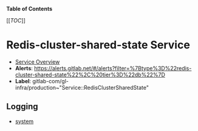 <!-- MARKER: do not edit this section directly. Edit services/service-catalog.yml then run scripts/generate-docs -->

**Table of Contents**

[[_TOC_]]

# Redis-cluster-shared-state Service

* [Service Overview](https://dashboards.gitlab.net/d/redis-cluster-shared-state-main/redis-cluster-shared-state-overview)
* **Alerts**: <https://alerts.gitlab.net/#/alerts?filter=%7Btype%3D%22redis-cluster-shared-state%22%2C%20tier%3D%22db%22%7D>
* **Label**: gitlab-com/gl-infra/production~"Service::RedisClusterSharedState"

## Logging

* [system]()

<!-- END_MARKER -->

<!-- ## Summary -->

<!-- ## Architecture -->

<!-- ## Performance -->

<!-- ## Scalability -->

<!-- ## Availability -->

<!-- ## Durability -->

<!-- ## Security/Compliance -->

<!-- ## Monitoring/Alerting -->

<!-- ## Links to further Documentation -->
